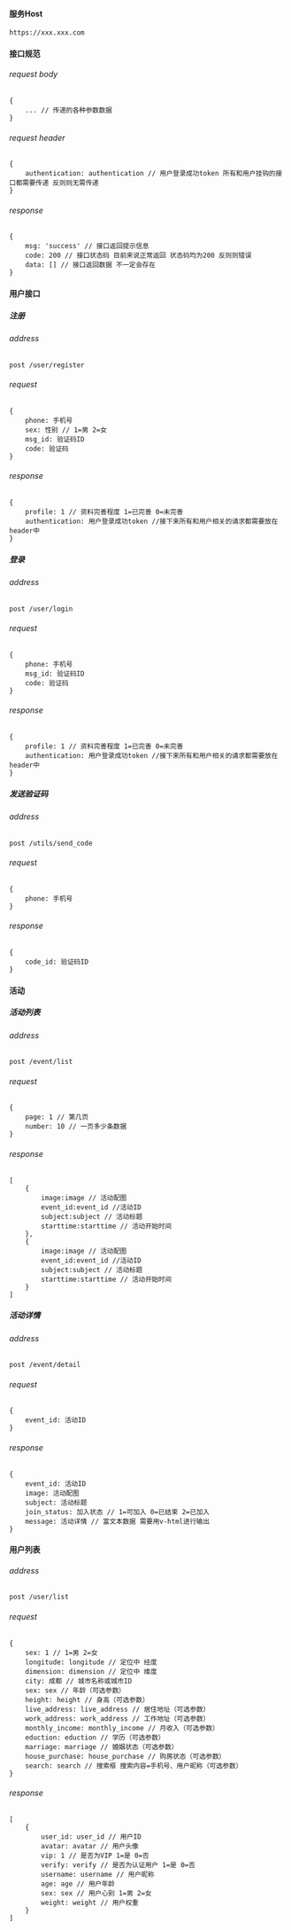 #### 服务Host
    https://xxx.xxx.com
#### 接口规范
###### request body
    {
        ... // 传递的各种参数数据
    }
###### request header
    {
        authentication: authentication // 用户登录成功token 所有和用户挂钩的接口都需要传递 反则则无需传递 
    }
###### response
    {
        msg: 'success' // 接口返回提示信息
        code: 200 // 接口状态码 目前来说正常返回 状态码均为200 反则则错误
        data: [] // 接口返回数据 不一定会存在
    }
#### 用户接口
##### 注册
###### address
    post /user/register
###### request
    {
        phone: 手机号
        sex: 性别 // 1=男 2=女
        msg_id: 验证码ID
        code: 验证码
    }
###### response
    {
        profile: 1 // 资料完善程度 1=已完善 0=未完善
        authentication: 用户登录成功token //接下来所有和用户相关的请求都需要放在header中
    }
##### 登录
###### address
    post /user/login
###### request
    {
        phone: 手机号
        msg_id: 验证码ID
        code: 验证码
    }
###### response
    {
        profile: 1 // 资料完善程度 1=已完善 0=未完善
        authentication: 用户登录成功token //接下来所有和用户相关的请求都需要放在header中
    }
##### 发送验证码
###### address
    post /utils/send_code
###### request
    {
        phone: 手机号
    }
###### response
    {
        code_id: 验证码ID
    }

#### 活动
##### 活动列表
###### address
    post /event/list
###### request
    {
        page: 1 // 第几页
        number: 10 // 一页多少条数据
    }
###### response
    [
        {
            image:image // 活动配图
            event_id:event_id //活动ID
            subject:subject // 活动标题
            starttime:starttime // 活动开始时间
        },
        {
            image:image // 活动配图
            event_id:event_id //活动ID
            subject:subject // 活动标题
            starttime:starttime // 活动开始时间
        }
    ]
##### 活动详情
###### address
    post /event/detail
###### request
    {
        event_id: 活动ID
    }
###### response
    {
        event_id: 活动ID
        image: 活动配图
        subject: 活动标题
        join_status: 加入状态 // 1=可加入 0=已结束 2=已加入
        message: 活动详情 // 富文本数据 需要用v-html进行输出
    }
#### 用户列表
###### address 
    post /user/list
###### request
    {
        sex: 1 // 1=男 2=女
        longitude: longitude // 定位中 经度
        dimension: dimension // 定位中 维度
        city: 成都 // 城市名称或城市ID
        sex: sex // 年龄（可选参数）
        height: height // 身高（可选参数）
        live_address: live_address // 居住地址（可选参数）
        work_address: work_address // 工作地址（可选参数）
        monthly_income: monthly_income // 月收入（可选参数）
        eduction: eduction // 学历（可选参数）
        marriage: marriage // 婚姻状态（可选参数）
        house_purchase: house_purchase // 购房状态（可选参数）
        search: search // 搜索框 搜索内容=手机号、用户昵称（可选参数）
    }
###### response
    [
        {
            user_id: user_id // 用户ID
            avatar: avatar // 用户头像
            vip: 1 // 是否为VIP 1=是 0=否
            verify: verify // 是否为认证用户 1=是 0=否
            username: username // 用户昵称
            age: age // 用户年龄
            sex: sex // 用户心别 1=男 2=女
            weight: weight // 用户权重
        }
    ]